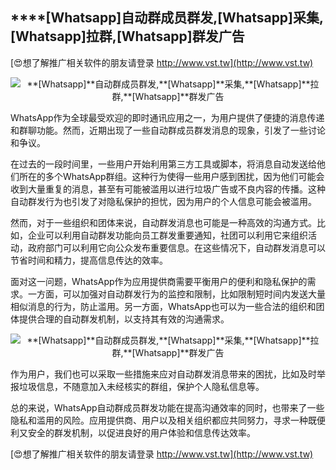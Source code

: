 ## ****[Whatsapp]**自动群成员群发,**[Whatsapp]**采集,**[Whatsapp]**拉群,**[Whatsapp]**群发广告**

[😍想了解推广相关软件的朋友请登录 http://www.vst.tw](http://www.vst.tw)

 <center><img src="https://vst.tw/MP4/tuiguang/png/3.png" alt="**[Whatsapp]**自动群成员群发,**[Whatsapp]**采集,**[Whatsapp]**拉群,**[Whatsapp]**群发广告"></center>

WhatsApp作为全球最受欢迎的即时通讯应用之一，为用户提供了便捷的消息传递和群聊功能。然而，近期出现了一些自动群成员群发消息的现象，引发了一些讨论和争议。

在过去的一段时间里，一些用户开始利用第三方工具或脚本，将消息自动发送给他们所在的多个WhatsApp群组。这种行为使得一些用户感到困扰，因为他们可能会收到大量重复的消息，甚至有可能被滥用以进行垃圾广告或不良内容的传播。这种自动群发行为也引发了对隐私保护的担忧，因为用户的个人信息可能会被滥用。

然而，对于一些组织和团体来说，自动群发消息也可能是一种高效的沟通方式。比如，企业可以利用自动群发功能向员工群发重要通知，社团可以利用它来组织活动，政府部门可以利用它向公众发布重要信息。在这些情况下，自动群发消息可以节省时间和精力，提高信息传达的效率。

面对这一问题，WhatsApp作为应用提供商需要平衡用户的便利和隐私保护的需求。一方面，可以加强对自动群发行为的监控和限制，比如限制短时间内发送大量相似消息的行为，防止滥用。另一方面，WhatsApp也可以为一些合法的组织和团体提供合理的自动群发机制，以支持其有效的沟通需求。

 <center><img src="https://vst.tw/MP4/tuiguang/png/4.png" alt="**[Whatsapp]**自动群成员群发,**[Whatsapp]**采集,**[Whatsapp]**拉群,**[Whatsapp]**群发广告"></center>

作为用户，我们也可以采取一些措施来应对自动群发消息带来的困扰，比如及时举报垃圾信息，不随意加入未经核实的群组，保护个人隐私信息等。

总的来说，WhatsApp自动群成员群发功能在提高沟通效率的同时，也带来了一些隐私和滥用的风险。应用提供商、用户以及相关组织都应共同努力，寻求一种既便利又安全的群发机制，以促进良好的用户体验和信息传达效率。

[😍想了解推广相关软件的朋友请登录 http://www.vst.tw](http://www.vst.tw)



